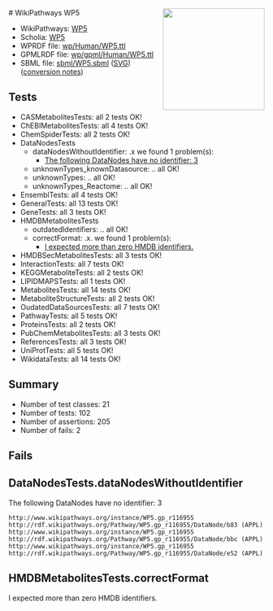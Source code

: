 <img style="float: right; width: 200px" src="../logo.png" />
# WikiPathways WP5

* WikiPathways: [WP5](https://identifiers.org/wikipathways:WP5)
* Scholia: [WP5](https://scholia.toolforge.org/wikipathways/WP5)
* WPRDF file: [wp/Human/WP5.ttl](../wp/Human/WP5.ttl)
* GPMLRDF file: [wp/gpml/Human/WP5.ttl](../wp/gpml/Human/WP5.ttl)
* SBML file: [sbml/WP5.sbml](../sbml/WP5.sbml) ([SVG](../sbml/WP5.svg)) ([conversion notes](../sbml/WP5.txt))

## Tests
* CASMetabolitesTests: all 2 tests OK!
* ChEBIMetabolitesTests: all 4 tests OK!
* ChemSpiderTests: all 2 tests OK!
* DataNodesTests
    * dataNodesWithoutIdentifier: .x we found 1 problem(s):
        * [The following DataNodes have no identifier: 3](#d2d32fa2)
    * unknownTypes_knownDatasource: .. all OK!
    * unknownTypes: .. all OK!
    * unknownTypes_Reactome: .. all OK!
* EnsemblTests: all 4 tests OK!
* GeneralTests: all 13 tests OK!
* GeneTests: all 3 tests OK!
* HMDBMetabolitesTests
    * outdatedIdentifiers: .. all OK!
    * correctFormat: .x. we found 1 problem(s):
        * [I expected more than zero HMDB identifiers.](#ad154c1e)
* HMDBSecMetabolitesTests: all 3 tests OK!
* InteractionTests: all 7 tests OK!
* KEGGMetaboliteTests: all 2 tests OK!
* LIPIDMAPSTests: all 1 tests OK!
* MetabolitesTests: all 14 tests OK!
* MetaboliteStructureTests: all 2 tests OK!
* OudatedDataSourcesTests: all 7 tests OK!
* PathwayTests: all 5 tests OK!
* ProteinsTests: all 2 tests OK!
* PubChemMetabolitesTests: all 3 tests OK!
* ReferencesTests: all 3 tests OK!
* UniProtTests: all 5 tests OK!
* WikidataTests: all 14 tests OK!


## Summary

* Number of test classes: 21
* Number of tests: 102
* Number of assertions: 205
* Number of fails: 2

## Fails

<a name="d2d32fa2" />

## DataNodesTests.dataNodesWithoutIdentifier

The following DataNodes have no identifier: 3
```
http://www.wikipathways.org/instance/WP5.gp_r116955 http://rdf.wikipathways.org/Pathway/WP5.gp_r116955/DataNode/b83 (APPL)
http://www.wikipathways.org/instance/WP5.gp_r116955 http://rdf.wikipathways.org/Pathway/WP5.gp_r116955/DataNode/bbc (APPL)
http://www.wikipathways.org/instance/WP5.gp_r116955 http://rdf.wikipathways.org/Pathway/WP5.gp_r116955/DataNode/e52 (APPL)
```

<a name="ad154c1e" />

## HMDBMetabolitesTests.correctFormat

I expected more than zero HMDB identifiers.

